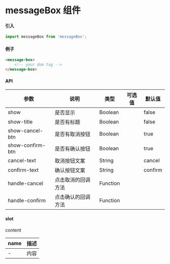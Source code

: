 # messageBox 组件

#### 引入

```javascript
import messageBox from 'messageBox';
```

#### 例子

```html
<message-box>
    <!-- your dom tag -->
</message-box>
```

#### API

| 参数 | 说明 | 类型 | 可选值 | 默认值 |
|-----|------|-----|-------|-------|
|show|是否显示|Boolean||false|
|show-title|是否有标题|Boolean||false|
|show-cancel-btn|是否有取消按钮|Boolean||true|
|show-confirm-btn|是否有确认按钮|Boolean||true|
|cancel-text|取消按钮文案|String||cancel|
|confirm-text|确认按钮文案|String||confirm|
|handle-cancel|点击取消的回调方法|Function|||
|handle-confirm|点击确认的回调方法|Function|||

#### slot

content

|name|描述|
|---|----|
|-|内容|
